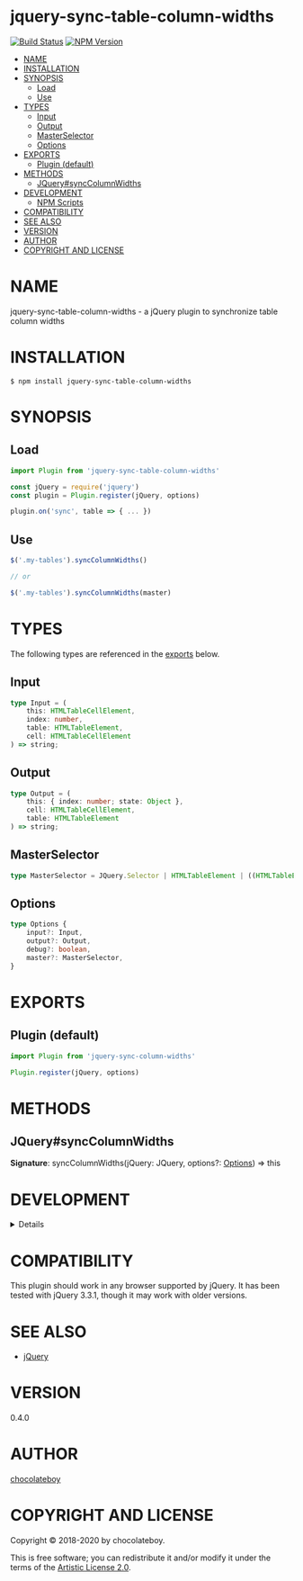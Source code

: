 # jquery-sync-table-column-widths

[![Build Status](https://travis-ci.org/chocolateboy/jquery-sync-table-column-widths.svg)](https://travis-ci.org/chocolateboy/jquery-sync-table-column-widths)
[![NPM Version](https://img.shields.io/npm/v/jquery-sync-table-column-widths.svg)](https://www.npmjs.org/package/jquery-sync-table-column-widths)

<!-- toc -->

- [NAME](#name)
- [INSTALLATION](#installation)
- [SYNOPSIS](#synopsis)
  - [Load](#load)
  - [Use](#use)
- [TYPES](#types)
  - [Input](#input)
  - [Output](#output)
  - [MasterSelector](#masterselector)
  - [Options](#options)
- [EXPORTS](#exports)
  - [Plugin (default)](#plugin-default)
- [METHODS](#methods)
  - [JQuery#syncColumnWidths](#jquerysynccolumnwidths)
- [DEVELOPMENT](#development)
  - [NPM Scripts](#npm-scripts)
- [COMPATIBILITY](#compatibility)
- [SEE ALSO](#see-also)
- [VERSION](#version)
- [AUTHOR](#author)
- [COPYRIGHT AND LICENSE](#copyright-and-license)

<!-- tocstop -->

# NAME

jquery-sync-table-column-widths - a jQuery plugin to synchronize table column widths

# INSTALLATION

    $ npm install jquery-sync-table-column-widths

# SYNOPSIS

## Load

```javascript
import Plugin from 'jquery-sync-table-column-widths'

const jQuery = require('jquery')
const plugin = Plugin.register(jQuery, options)

plugin.on('sync', table => { ... })
```

## Use

```javascript
$('.my-tables').syncColumnWidths()

// or

$('.my-tables').syncColumnWidths(master)
```

# TYPES

The following types are referenced in the [exports](#exports) below.

## Input

```typescript
type Input = (
    this: HTMLTableCellElement,
    index: number,
    table: HTMLTableElement,
    cell: HTMLTableCellElement
) => string;
```

## Output

```typescript
type Output = (
    this: { index: number; state: Object },
    cell: HTMLTableCellElement,
    table: HTMLTableElement
) => string;
```

## MasterSelector

```typescript
type MasterSelector = JQuery.Selector | HTMLTableElement | ((HTMLTableElement) => boolean)
```

## Options

```typescript
type Options {
    input?: Input,
    output?: Output,
    debug?: boolean,
    master?: MasterSelector,
}
```

# EXPORTS

## Plugin (default)

```javascript
import Plugin from 'jquery-sync-column-widths'

Plugin.register(jQuery, options)
```

# METHODS

## JQuery#syncColumnWidths

**Signature**: syncColumnWidths(jQuery: JQuery, options?: [Options](#options)) => this

# DEVELOPMENT

<details>

## NPM Scripts

The following NPM scripts are available:

- build - compile the plugin and package it for release
- clean - remove temporary files and build artifacts
- test - run the test suite

</details>

# COMPATIBILITY

This plugin should work in any browser supported by jQuery. It has been tested with jQuery 3.3.1,
though it may work with older versions.

# SEE ALSO

* [jQuery](https://www.npmjs.com/package/jquery)

# VERSION

0.4.0

# AUTHOR

[chocolateboy](mailto:chocolate@cpan.org)

# COPYRIGHT AND LICENSE

Copyright © 2018-2020 by chocolateboy.

This is free software; you can redistribute it and/or modify it under the
terms of the [Artistic License 2.0](https://www.opensource.org/licenses/artistic-license-2.0.php).
